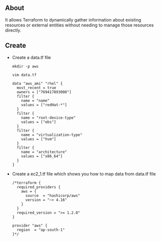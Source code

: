 ## About
It allows Terraform to dynamically gather information about existing resources or external entities without needing to manage those resources directly.

## Create
- Create a data.tf file
  ```
  mkdir -p aws
  ```
  ```
  vim data.tf
  ```
  ```
  data "aws_ami" "rhel" {
    most_recent = true
    owners = ["769417893008"]
    filter {
      name = "name"
      values = ["redHat-*"]
    }
    filter {
      name = "root-device-type"
      values = ["ebs"]
    }
    filter {
      name = "virtualization-type"
      values = ["hvm"]
    }
    filter {
      name = "architecture"
      values = ["x86_64"]
    }
  }
  ```
- Create a ec2_1.tf file which shows you how to map data from data.tf file
  ```
  /*terraform {
    required_providers {
      aws = {
        source  = "hashicorp/aws"
        version = "~> 4.16"
      }
    }
    required_version = ">= 1.2.0"
  }

  provider "aws" {
    region  = "ap-south-1"
  }*/
  ```

